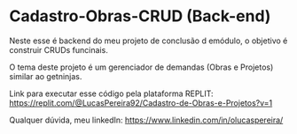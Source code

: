 # Cadastro-Obras-CRUD (Back-end)

Neste esse é backend do meu projeto de conclusão d emódulo, o objetivo é construir CRUDs funcinais.

O tema deste projeto é um gerenciador de demandas (Obras e Projetos) similar ao getninjas.

Link para executar esse código pela plataforma REPLIT:
https://replit.com/@LucasPereira92/Cadastro-de-Obras-e-Projetos?v=1

Qualquer dúvida, meu linkedIn:
https://www.linkedin.com/in/olucaspereira/
